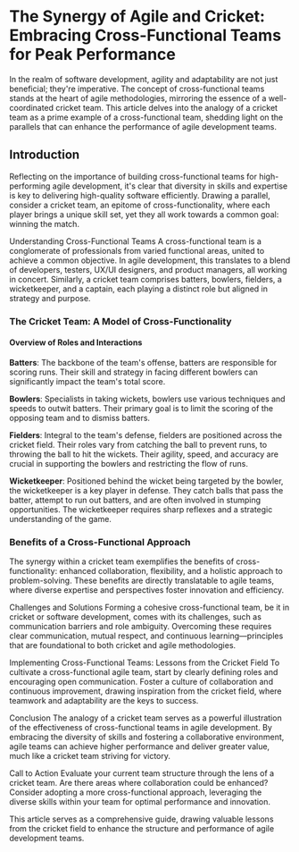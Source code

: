 # The Synergy of Agile and Cricket: Embracing Cross-Functional Teams for Peak Performance
In the realm of software development, agility and adaptability are not just beneficial; they're imperative. The concept of cross-functional teams stands at the heart of agile methodologies, mirroring the essence of a well-coordinated cricket team. This article delves into the analogy of a cricket team as a prime example of a cross-functional team, shedding light on the parallels that can enhance the performance of agile development teams.

## Introduction
Reflecting on the importance of building cross-functional teams for high-performing agile development, it's clear that diversity in skills and expertise is key to delivering high-quality software efficiently. Drawing a parallel, consider a cricket team, an epitome of cross-functionality, where each player brings a unique skill set, yet they all work towards a common goal: winning the match.

Understanding Cross-Functional Teams
A cross-functional team is a conglomerate of professionals from varied functional areas, united to achieve a common objective. In agile development, this translates to a blend of developers, testers, UX/UI designers, and product managers, all working in concert. Similarly, a cricket team comprises batters, bowlers, fielders, a wicketkeeper, and a captain, each playing a distinct role but aligned in strategy and purpose.

### The Cricket Team: A Model of Cross-Functionality
#### Overview of Roles and Interactions
**Batters**: The backbone of the team's offense, batters are responsible for scoring runs. Their skill and strategy in facing different bowlers can significantly impact the team's total score.

**Bowlers**: Specialists in taking wickets, bowlers use various techniques and speeds to outwit batters. Their primary goal is to limit the scoring of the opposing team and to dismiss batters.

**Fielders**: Integral to the team's defense, fielders are positioned across the cricket field. Their roles vary from catching the ball to prevent runs, to throwing the ball to hit the wickets. Their agility, speed, and accuracy are crucial in supporting the bowlers and restricting the flow of runs.

**Wicketkeeper**: Positioned behind the wicket being targeted by the bowler, the wicketkeeper is a key player in defense. They catch balls that pass the batter, attempt to run out batters, and are often involved in stumping opportunities. The wicketkeeper requires sharp reflexes and a strategic understanding of the game.

### Benefits of a Cross-Functional Approach
The synergy within a cricket team exemplifies the benefits of cross-functionality: enhanced collaboration, flexibility, and a holistic approach to problem-solving. These benefits are directly translatable to agile teams, where diverse expertise and perspectives foster innovation and efficiency.

Challenges and Solutions
Forming a cohesive cross-functional team, be it in cricket or software development, comes with its challenges, such as communication barriers and role ambiguity. Overcoming these requires clear communication, mutual respect, and continuous learning—principles that are foundational to both cricket and agile methodologies.

Implementing Cross-Functional Teams: Lessons from the Cricket Field
To cultivate a cross-functional agile team, start by clearly defining roles and encouraging open communication. Foster a culture of collaboration and continuous improvement, drawing inspiration from the cricket field, where teamwork and adaptability are the keys to success.

Conclusion
The analogy of a cricket team serves as a powerful illustration of the effectiveness of cross-functional teams in agile development. By embracing the diversity of skills and fostering a collaborative environment, agile teams can achieve higher performance and deliver greater value, much like a cricket team striving for victory.

Call to Action
Evaluate your current team structure through the lens of a cricket team. Are there areas where collaboration could be enhanced? Consider adopting a more cross-functional approach, leveraging the diverse skills within your team for optimal performance and innovation.

This article serves as a comprehensive guide, drawing valuable lessons from the cricket field to enhance the structure and performance of agile development teams.